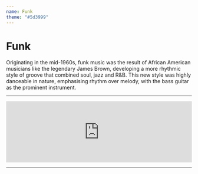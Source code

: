 ```yaml
---
name: Funk
theme: "#5d3999"
---
```


# Funk

Originating in the mid-1960s, funk music was the result of African American musicians like the legendary James Brown, developing a more rhythmic style of groove that combined soul, jazz and R&B. This new style was highly danceable in nature, emphasising rhythm over melody, with the bass guitar as the prominent instrument. 

---

<iframe width="100%" height="166" scrolling="no" frameborder="no" allow="autoplay" src="https://w.soundcloud.com/player/?url=https%3A//api.soundcloud.com/tracks/768006973%3Fsecret_token%3Ds-YeI1l&color=%231b1a65&auto_play=false&hide_related=true&show_comments=false&show_user=true&show_reposts=false&show_teaser=false"></iframe>

---
